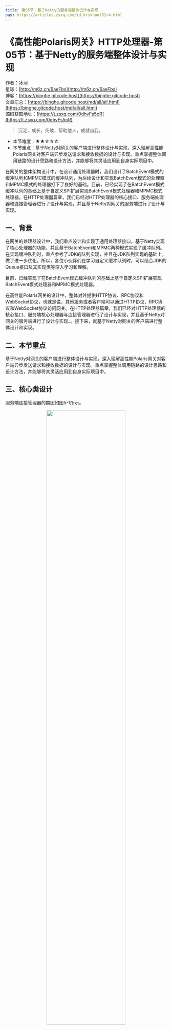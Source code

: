 ```yaml
---
title: 第05节：基于Netty的服务端整体设计与实现
pay: https://articles.zsxq.com/id_krsknoul51r4.html
---
```


# 《高性能Polaris网关》HTTP处理器-第05节：基于Netty的服务端整体设计与实现

作者：冰河
<br/>星球：[http://m6z.cn/6aeFbs](http://m6z.cn/6aeFbs)
<br/>博客：[https://binghe.gitcode.host](https://binghe.gitcode.host)
<br/>文章汇总：[https://binghe.gitcode.host/md/all/all.html](https://binghe.gitcode.host/md/all/all.html)
<br/>源码获取地址：[https://t.zsxq.com/0dhvFs5oR](https://t.zsxq.com/0dhvFs5oR)

> 沉淀，成长，突破，帮助他人，成就自我。

* 本节难度：★★☆☆☆
* 本节重点：基于Netty对网关的客户端进行整体设计与实现，深入理解高性能Polaris网关对客户端异步发送请求和接收数据的设计与实现。重点掌握整体调用链路的设计思路和设计方法，并能够将其灵活应用到自身实际项目中。

在网关的整体架构设计中，在设计通用处理器时，我们设计了BatchEvent模式的缓冲队列和MPMC模式的缓冲队列，为后续设计和实现BatchEvent模式的处理器和MPMC模式的处理器打下了良好的基础。目前，已经实现了在BatchEvent模式缓冲队列的基础上基于自定义SPI扩展实现BatchEvent模式处理器和MPMC模式处理器。在HTTP处理器篇章，我们已经对HTTP处理器的核心接口、服务端处理器和连接管理器进行了设计与实现，并且基于Netty对网关的服务端进行了设计与实现。

## 一、背景

在网关的处理器设计中，我们重点设计和实现了通用处理器接口，基于Netty实现了核心处理器的功能，并且基于BatchEvent和MPMC两种模式实现了缓冲队列。在实现缓冲队列时，重点参考了JDK的队列实现，并且在JDK队列实现的基础上，做了进一步优化。所以，各位小伙伴们在学习自定义缓冲队列时，可以结合JDK的Queue接口及其实现类等深入学习和理解。

目前，已经实现了在BatchEvent模式缓冲队列的基础上基于自定义SPI扩展实现BatchEvent模式处理器和MPMC模式处理器。

在高性能Polaris网关的设计中，整体对外提供HTTP协议、RPC协议和WebSocket协议，也就是说，其他服务或者客户端可以通过HTTP协议、RPC协议和WebSocket协议访问网关。在HTTP处理器篇章，我们已经对HTTP处理器的核心接口、服务端核心处理器与连接管理器进行了设计与实现，并且基于Netty对网关的服务端进行了设计与实现。。接下来，就基于Netty对网关的客户端进行整体设计和实现。

## 二、本节重点

基于Netty对网关的客户端进行整体设计与实现，深入理解高性能Polaris网关对客户端异步发送请求和接收数据的设计与实现。重点掌握整体调用链路的设计思路和设计方法，并能够将其灵活应用到自身实际项目中。

## 三、核心类设计

服务端连接管理器的类图如图5-1所示。

<div align="center">
    <img src="https://binghe.gitcode.host/images/project/gateway/2025-07-14-001.png?raw=true" width="70%">
    <br/>
</div>

可以看到，网关的服务端主要由HttpClient类实现，HttpClient类实现了HttpProcessor接口，并实现了HttpProcessor接口中定义的init()方法、start()方法和shutdown()方法。

**注意：这里重点给大家展示HTTP处理器，其他代码的实现细节，大家可以自行到本节对应的源码分支进行查看，这里不再赘述。**

## 四、编码实现

本节，就对基于Netty的客户端进行编码实现，其他代码的实现细节，大家可以自行到本节对应的源码分支进行查看，这里不再赘述。

HttpClient类是基于Netty的客户端的主要实现类，实现了HttpProcessor接口，并实现了HttpProcessor接口中定义的init()方法、start()方法和shutdown()方法。

源码详见：polaris-http工程下的io.binghe.polaris.http.client.HttpClient。

## 查看完整文章

加入[冰河技术](https://public.zsxq.com/groups/48848484411888.html)知识星球，解锁完整技术文章、小册、视频与完整代码

